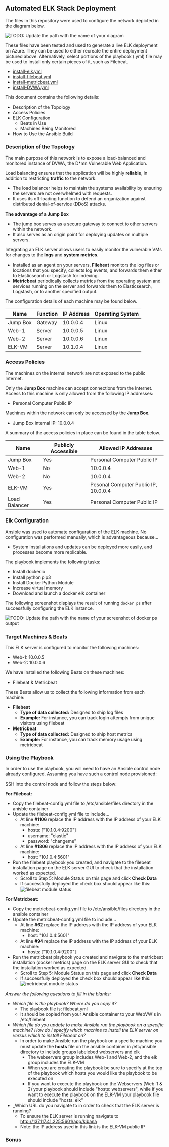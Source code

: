 ## Automated ELK Stack Deployment

The files in this repository were used to configure the network depicted in the diagram below.

![TODO: Update the path with the name of your diagram](Images/networkdiagramproject1.png)

These files have been tested and used to generate a live ELK deployment on Azure. They can be used to either recreate the entire deployment pictured above. Alternatively, select portions of the playbook (.yml) file may be used to install only certain pieces of it, such as Filebeat.

  - [install-elk.yml](https://github.com/rachelamandamartin/Project1/blob/main/Files/install-elk.yml)
  - [install-filebeat.yml](https://github.com/rachelamandamartin/Project1/blob/main/Files/filebeat.yml.txt)
  - [install-metricbeat.yml](https://github.com/rachelamandamartin/Project1/blob/main/Files/metricbeat.yml.txt)
  - [install-DVWA.yml](https://github.com/rachelamandamartin/Project1/blob/main/Files/dvwa.yml.txt)

This document contains the following details:
- Description of the Topology
- Access Policies
- ELK Configuration
  - Beats in Use
  - Machines Being Monitored
- How to Use the Ansible Build


### Description of the Topology

The main purpose of this network is to expose a load-balanced and monitored instance of DVWA, the D*mn Vulnerable Web Application.

Load balancing ensures that the application will be highly **reliable**, in addition to restricting **traffic** to the network.
- The load balancer helps to maintain the systems availability by ensuring the servers are not overwhelmed with requests.  
- It uses its off-loading function to defend an organization against distributed denial-of-service (DDoS) attacks.

**The advantage of a Jump Box**
- The jump box serves as a secure gateway to connect to other servers within the network. 
- It also serves as an origin point for deploying updates on multiple servers. 

Integrating an ELK server allows users to easily monitor the vulnerable VMs for changes to the **logs** and **system metrics**.
- Installed as an agent on your servers, **Filebeat** monitors the log files or locations that you specify, collects log events, and forwards them either to Elasticsearch or Logstash for indexing. 
- **Metricbeat** periodically collects metrics from the operating system and services running on the server and forwards them to Elasticsearch, Logstash, or to another specified output.

The configuration details of each machine may be found below.

| Name       | Function        | IP Address | Operating System |
|------------|-----------------|------------|------------------|
| Jump Box   | Gateway         | 10.0.0.4   | Linux            |
| Web-1      | Server          | 10.0.0.5   | Linux            |
| Web-2      | Server          | 10.0.0.6   | Linux            |
| ELK-VM     | Server          | 10.1.0.4   | Linux            |


### Access Policies

The machines on the internal network are not exposed to the public Internet. 

Only the **Jump Box** machine can accept connections from the Internet. Access to this machine is only allowed from the following IP addresses:
- Personal Computer Public IP

Machines within the network can only be accessed by the **Jump Box**.
- Jump Box internal IP: 10.0.0.4

A summary of the access policies in place can be found in the table below.

| Name          | Publicly Accessible | Allowed IP Addresses                 |
|---------------|---------------------|--------------------------------------|
| Jump Box      | Yes                 | Personal Computer Public IP          |
| Web-1         | No                  | 10.0.0.4                             |
| Web-2         | No                  | 10.0.0.4                             |
| ELK-VM        | Yes                 | Pesonal Computer Public IP, 10.0.0.4 |
| Load Balancer | Yes                 | Personal Computer Public IP          |

### Elk Configuration

Ansible was used to automate configuration of the ELK machine. No configuration was performed manually, which is advantageous because...
- System installations and updates can be deployed more easily, and processes become more replicable.
 

The playbook implements the following tasks:
- Install docker.io
- Install python pip3
- Install Docker Python Module 
- Increase virtual memory 
- Download and launch a docker elk container

The following screenshot displays the result of running `docker ps` after successfully configuring the ELK instance.

![TODO: Update the path with the name of your screenshot of docker ps output](Images/docker-ps.png)

### Target Machines & Beats
This ELK server is configured to monitor the following machines:
- Web-1: 10.0.0.5
- Web-2: 10.0.0.6

We have installed the following Beats on these machines:
- Filebeat & Metricbeat

These Beats allow us to collect the following information from each machine:
- **Filebeat**
  - **Type of data collected:** Designed to ship log files 
  - **Example:** For instance, you can track login attempts from unique visitors using filebeat 
- **Metricbeat**
  - **Type of data collected:** Designed to ship host metrics 
  - **Example:** For instance, you can track memory usage using metricbeat

### Using the Playbook
In order to use the playbook, you will need to have an Ansible control node already configured. Assuming you have such a control node provisioned: 

SSH into the control node and follow the steps below:

**For Filebeat:**
- Copy the filebeat-config.yml file to /etc/ansible/files directory in the anisble container
- Update the filebeat-config.yml file to include...
  - At line **#1106** replace the IP address with the IP address of your ELK machine:
    - hosts: ["10.1.0.4:9200"]
    - username: "elastic"
    - password: "changeme"
  - At line **#1806** replace the IP address with the IP address of your ELK machine: 
    - host: "10.1.0.4:5601"  
- Run the filebeat playbook you created, and navigate to the filebeat installation page on the ELK server GUI to check that the installation worked as expected.
  - Scroll to Step 5: Module Status on this page and click **Check Data**
  - If successfully deployed the check box should appear like this: 
![filebeat module status](Images/filebeatmodulestatus.png)

**For Metricbeat:**
- Copy the metricbeat-config.yml file to /etc/ansible/files directory in the ansible container
- Update the metricbeat-config.yml file to include...
  - At line **#62** replace the IP address with the IP address of your ELK machine:
    - host: "10.1.0.4:5601"
  - At line **#94** replace the IP address with the IP address of your ELK machine:
    - hosts: ["10.1.0.4:9200"]
- Run the metricbeat playbook you created and navigate to the metricbeat installation (docker metrics) page on the ELK server GUI to check that the installation worked as expected.
  - Scroll to Step 5: Module Status on this page and click **Check Data**
  - If successfully deployed the check box should appear like this: 
![metricbeat module status](Images/metricbeatmodulestatus.png)

_Answer the following questions to fill in the blanks:_
- _Which file is the playbook? Where do you copy it?_
  - The playbook file is: filebeat.yml 
  - It should be copied from your Ansible container to your WebVW's in /etc/filebeat
- _Which file do you update to make Ansible run the playbook on a specific machine? How do I specify which machine to install the ELK server on versus which to install Filebeat on?_
  - In order to make Ansible run the playbook on a specific machine you must update the **hosts** file on the ansible container in /etc/ansible directory to include groups labelebed webservers and elk 
    - The webservers group includes Web-1 and Web-2, and the elk group includes the ELK-VM
    - When you are creating the playbook be sure to specify at the top of the playbook which hosts you would like the playbook to be executed on 
    - If you want to execute the playbook on the Webservers (Web-1 & 2) your playbook should include "hosts: webservers", while if you want to execute the playbook on the ELK-VM your playbook file should include "hosts: elk" 
- _Which URL do you navigate to in order to check that the ELK server is running? 
  - To ensure the ELK server is running navigate to http://137.117.41.225:5601/app/kibana 
  - Note: the IP address used in this link is the ELK-VM public IP 

### Bonus

 

